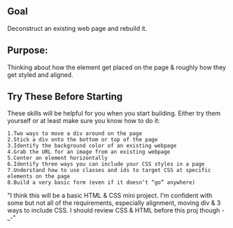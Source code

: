 Goal
----------------------------------------------
Deconstruct an existing web page and rebuild it.

Purpose:
----------------------------------------------
Thinking about how the element get placed on the page & roughly how they get styled and aligned.


Try These Before Starting
----------------------------------------------

These skills will be helpful for you when you start building. Either try them yourself or at least make sure you know how to do it:

    1.Two ways to move a div around on the page
    2.Stick a div onto the bottom or top of the page
    3.Identify the background color of an existing webpage
    4.Grab the URL for an image from an existing webpage
    5.Center an element horizontally
    6.Identify three ways you can include your CSS styles in a page
    7.Understand how to use classes and ids to target CSS at specific elements on the page
    8.Build a very basic form (even if it doesn’t “go” anywhere)


"I think this will be a basic HTML & CSS mini project. I'm confident with some but not all of the requirements, especially alignment, moving div & 3 ways to include CSS. I should review CSS & HTML before this proj though -_-"
